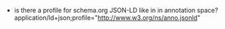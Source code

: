 

* is there a profile for schema.org JSON-LD like in 
in annotation space?   application/ld+json;profile="http://www.w3.org/ns/anno.jsonld"


